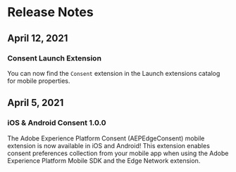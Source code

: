 # Release Notes

## April 12, 2021

### Consent Launch Extension

You can now find the `Consent` extension in the Launch extensions catalog for mobile properties.

## April 5, 2021

### iOS & Android Consent 1.0.0

The Adobe Experience Platform Consent (AEPEdgeConsent\) mobile extension is now available in iOS and Android! This extension enables consent preferences collection from your mobile app when using the Adobe Experience Platform Mobile SDK and the Edge Network extension.

